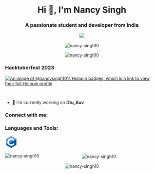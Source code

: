 <h1 align="center">Hi 👋, I'm Nancy Singh</h1>
<h3 align="center">A passionate student and developer from India</h3>


<p align="center"> <img src="https://img.freepik.com/premium-photo/chatbot-helps-student-find-information-write-essay_212944-31140.jpg?w=2000" /> </p>


<p align="center"> <img src="https://komarev.com/ghpvc/?username=nancy-singh10&label=Profile%20views&color=0e75b6&style=flat" alt="nancy-singh10" /> </p>

<p align="center"> <a href="https://github.com/ryo-ma/github-profile-trophy"><img src="https://github-profile-trophy.vercel.app/?username=nancy-singh10" alt="nancy-singh10" /></a> </p>



<h3 align="left"> Hacktoberfest 2023</h3>

[![An image of @nancysingh10's Holopin badges, which is a link to view their full Holopin profile](https://holopin.me/nancysingh10)](https://holopin.io/@nancysingh10)


<p align="center"> <a href="https://twitter.com/" target="blank"><img src="https://img.shields.io/twitter/follow/?logo=twitter&style=for-the-badge" alt="" /></a> </p>

- 🔭 I’m currently working on **Dtu_Auv**

<h3 align="left">Connect with me:</h3>

<h3 align="left">Languages and Tools:</h3>
<p align="left"> 
  <a href="https://www.cprogramming.com/" target="_blank" rel="noreferrer"> 
    <img src="https://raw.githubusercontent.com/devicons/devicon/master/icons/c/c-original.svg" alt="c" width="40" height="40"/> 
  </a> 
  <!-- Add more icons for your languages and tools here -->
</p>

<p align="center">
  <img align="left" src="https://github-readme-stats.vercel.app/api/top-langs?username=nancy-singh10&show_icons=true&locale=en&layout=compact" alt="nancy-singh10" />
</p>

<p align="center">
  <img align="center" src="https://github-readme-stats.vercel.app/api?username=nancy-singh10&show_icons=true&locale=en" alt="nancy-singh10" />
</p>

<p align="center">
  <img align="center" src="https://github-readme-streak-stats.herokuapp.com/?user=nancy-singh10&" alt="nancy-singh10" />
</p>
